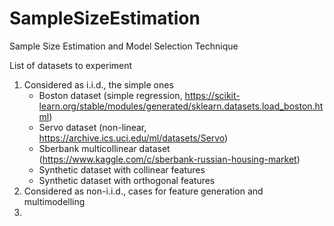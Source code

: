 # SampleSizeEstimation

Sample Size Estimation and Model Selection Technique

List of datasets to experiment
1. Considered as i.i.d., the simple ones
    - Boston dataset (simple regression, https://scikit-learn.org/stable/modules/generated/sklearn.datasets.load_boston.html)
    - Servo dataset (non-linear, https://archive.ics.uci.edu/ml/datasets/Servo)
    - Sberbank multicollinear dataset (https://www.kaggle.com/c/sberbank-russian-housing-market)
    - Synthetic dataset with collinear features
    - Synthetic dataset with orthogonal features
2. Considered as non-i.i.d., cases for feature generation and multimodelling
2. 
